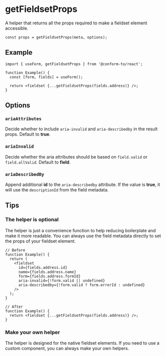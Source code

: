 # getFieldsetProps

A helper that returns all the props required to make a fieldset element accessible.

```tsx
const props = getFieldsetProps(meta, options);
```

## Example

```tsx
import { useForm, getFieldsetProps } from '@conform-to/react';

function Example() {
  const [form, fields] = useForm();

  return <fieldset {...getFieldsetProps(fields.address)} />;
}
```

## Options

### `ariaAttributes`

Decide whether to include `aria-invalid` and `aria-describedby` in the result props. Default to **true**.

### `ariaInvalid`

Decide whether the aria attributes should be based on `field.valid` or `field.allValid`. Default to **field**.

### `ariaDescribedBy`

Append additional **id** to the `aria-describedby` attribute. If the value is **true**, it will use the `descriptionId` from the field metadata.

## Tips

### The helper is optional

The helper is just a convenience function to help reducing boilerplate and make it more readable. You can always use the field metadata directly to set the props of your fieldset element.

```tsx
// Before
function Example() {
  return (
    <fieldset
      id={fields.address.id}
      name={fields.address.name}
      form={fields.address.formId}
      aria-invalid={!form.valid || undefined}
      aria-describedby={!form.valid ? form.errorId : undefined}
    />
  );
}

// After
function Example() {
  return <fieldset {...getFieldsetProps(fields.address)} />;
}
```

### Make your own helper

The helper is designed for the native fieldset elements. If you need to use a custom component, you can always make your own helpers.
